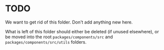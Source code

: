 # TODO

We want to get rid of this folder. Don't add anything new here.

What is left of this folder should either be deleted (if unused elsewhere), or be moved into the root `packages/components/src` and `packages/components/src/utils` folders. 